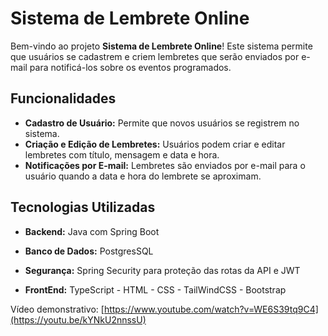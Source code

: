 # Sistema de Lembrete Online

Bem-vindo ao projeto **Sistema de Lembrete Online**! Este sistema permite que usuários se cadastrem e criem lembretes que serão enviados por e-mail para notificá-los sobre os eventos programados.

## Funcionalidades

- **Cadastro de Usuário:** Permite que novos usuários se registrem no sistema.
- **Criação e Edição de Lembretes:** Usuários podem criar e editar lembretes com título, mensagem e data e hora.
- **Notificações por E-mail:** Lembretes são enviados por e-mail para o usuário quando a data e hora do lembrete se aproximam.

## Tecnologias Utilizadas

- **Backend:** Java com Spring Boot
- **Banco de Dados:** PostgresSQL
- **Segurança:** Spring Security para proteção das rotas da API e JWT

- **FrontEnd:** TypeScript - HTML - CSS - TailWindCSS - Bootstrap

Vídeo demonstrativo: [https://www.youtube.com/watch?v=WE6S39tq9C4](https://youtu.be/kYNkU2nnssU)

   
   

